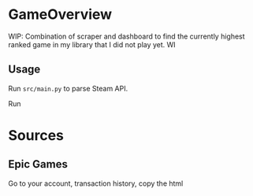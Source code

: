# GameOverview

WIP: Combination of scraper and dashboard to find the currently highest ranked game in my library that I did not play yet. WI


## Usage

Run `src/main.py` to parse Steam API.

Run


# Sources

## Epic Games

Go to your account, transaction history, copy the html
